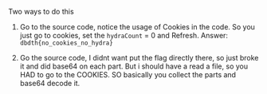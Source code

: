 Two ways to do this

1. Go to the source code, notice the usage of Cookies in the code. So you just go to cookies, set the `hydraCount` = 0 and Refresh. Answer: `dbdth{no_cookies_no_hydra}`

2. Go the source code, I didnt want put the flag directly there, so just broke it and did base64 on each part. But i should have a read a file, so you HAD to go to the COOKIES. SO basically you collect the parts and base64 decode it.
